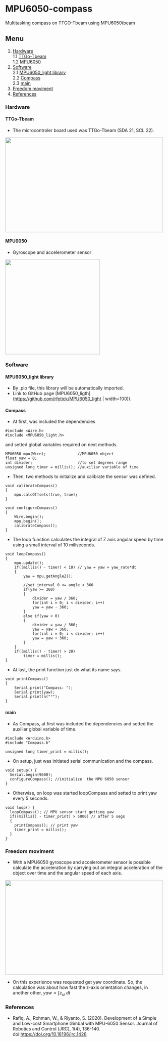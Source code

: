 # MPU6050-compass
Multitasking compass on TTGO-Tbeam using MPU6050tbeam    

## Menu

1. [Hardware](#hardware)  
  1.1 [TTGo-Tbeam](#ttgo-tbeam)  
  1.2 [MPU6050](#mpu6050)
2. [Software](#software)  
  2.1 [MPU6050_light library](#mpu6050_light-library)  
  2.2 [Compass](#compass)  
  2.3 [main](#main)
3. [Freedom moviment](#freedom-moviment)  
4. [References](#references)

### Hardware
#### TTGo-Tbeam
- The microcontroler board used was TTGo-Tbeam (SDA 21, SCL 22).  
<img src="https://ae01.alicdn.com/kf/He2f3fd93c57b4f6f9627e38f3d38cb86w.jpg" width="500" height="300" />

#### MPU6050
- Gyroscope and accelerometer sensor
<img src="https://www.filipeflop.com/wp-content/uploads/2017/07/450xN-13.jpg" width="300" height="300" />

### Software
#### MPU6050_light library
- By .pio file, this library will be automatically imported.  
- Link to GitHub page [MPU6050_ligth](https://github.com/rfetick/MPU6050_light | width=100)).  

#### Compass
- At first, was included the dependencies  
```
#include <Wire.h>
#include <MPU6050_light.h>
```
and setted global variables required on next methods.
```
MPU6050 mpu(Wire);              //MPU6050 object
float yaw = 0;                  
int divider;                    //to set degrees range
unsigned long timer = millis(); //auxiliar variable of time
```
- Then, two methods to initialize and calibrate the sensor was defined.
```
void calibrateCompass()
{
    mpu.calcOffsets(true, true);
}

void configureCompass()
{
    Wire.begin();
    mpu.begin();
    calibrateCompass();
}
```
- The loop function calculates the integral of Z axis angular speed by time using a small interval of 10 miliseconds.
```
void loopCompass()
{
    mpu.update();
    if((millis() - timer) < 10) // yaw = yaw + yaw_rate*dt
    {
        yaw = mpu.getAngleZ();

        //set interval 0 <= angle < 360
        if(yaw >= 360)
        {
            divider = yaw / 360;
            for(int i = 0; i < divider; i++)
            yaw = yaw - 360;
        }
        else if(yaw < 0)
        {
            divider = yaw / 360;
            yaw = yaw + 360;
            for(int i = 0; i < divider; i++)
            yaw = yaw + 360;
        }
    }
    if((millis() - timer) > 20)
        timer = millis();
}
```
- At last, the print function just do what its name says.
```
void printCompass()
{
    Serial.print("Compass: ");
    Serial.print(yaw);
    Serial.println("°");
}
```

#### main
- As Compass, at first was included the dependencies and setted the auxiliar global variable of time.
```
#include <Arduino.h>
#include "Compass.h"

unsigned long timer_print = millis();
```
- On setup, just was initiated serial communication and the compass. 
```
void setup() {
  Serial.begin(9600);
  configureCompass(); //initialize  the MPU 6050 sensor
}
```
- Otherwise, on loop was started loopCompass and setted to print yaw every 5 seconds.
```
void loop() {
  loopCompass(); // MPU sensor start getting yaw
  if((millis() - timer_print) > 5000) // after 5 segs
  {
    printCompass(); // print yaw
    timer_print = millis();
  }
}
```

### Freedom moviment
- With a MPU6050 gyroscope and accelerometer sensor is possible calculate the acceleration by carrying out an integral acceleration of the object over time and the angular speed of each axis.

<img src="https://www.ceva-dsp.com/wp-content/uploads/sites/3/2018/11/HIL-What-is-an-IMU-wk-1.jpg" width="500" height="300" />

- On this experience was requested get yaw coordinate. So, the calculation was about how fast the z-axis orientation changes, in another other, $yaw = \int z_ω \ dt$

### References
- Rafiq, A., Rohman, W., & Riyanto, S. (2020). Development of a Simple and Low-cost Smartphone Gimbal with MPU-6050 Sensor. Journal of Robotics and Control (JRC), 1(4), 136-140. doi:https://doi.org/10.18196/jrc.1428
